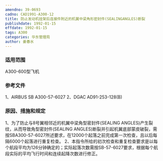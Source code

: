 ```yaml
---
amendno: 39-0693
cadno: CAD1991-A300-12
title: 防止发动机挂架后连接件附近的机翼中梁角形密封件(SEALINGANGLES)断裂
publishdate: 1992-01-15
effdate: 1992-01-15
tags: A300
categories: 华东管理局
author: 姜春水
---
```


### 适用范围 
A300-600型飞机

<!--more-->
### 参考文件
1、AIRBUS SB A300-57-6027 
2、DGAC AD91-253-128(B) 

### 原因、措施和规定 
1、为了防止与8号翼相邻近的机翼中梁角型密封件(SEALING ANGLES)产生裂纹，从而导致角型密封件(SEALING ANGLES)断裂并引起机翼底部蒙皮破裂，需按SBA300-57-6027所述要求，在12000个起落之前完成第一次检查，且以后每隔6000个起落进行重复检查。 
    2、本指令所给的初次检查和重复检查要求是以每个航段平均为126分钟确定的；实际起落次数需按SB-57-6027要求，根据每个航段实际的平均飞行时间和连续起降次数进行修正。
